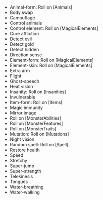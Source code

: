 
* Animal-form: Roll on [Animals]
* Body swap
* Camouflage
* Control animals
* Control element: Roll on [MagicalElements]
* Cure affliction
* Detect evil
* Detect gold
* Detect hidden
* Direction sense
* Element-form: Roll on [MagicalElements]
* Element-skin: Roll on [MagicalElements]
* Extra arm
* Flight
* Ghost-speech
* Heat vision
* Insanity: Roll on [Insanities]
* Invulnerable
* Item-form: Roll on [Items]
* Magic immunity
* Mirror image
* Roll on [MonsterAbilities]
* Roll on [MonsterFeatures]
* Roll on [MonsterTraits]
* Mutation: Roll on [Mutations]
* Night vision
* Random spell: Roll on [Spell]
* Restore health
* Speed
* Stretchy
* Super-jump
* Super-strength
* Telekinesis
* Tongues
* Water-breathing
* Water-walking